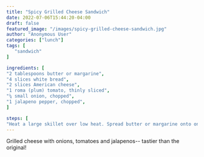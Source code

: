 ```yaml
---
title: "Spicy Grilled Cheese Sandwich"
date: 2022-07-06T15:44:20-04:00
draft: false
featured_image: "/images/spicy-grilled-cheese-sandwich.jpg"
author: "Anonymous User"
categories: ["lunch"]
tags: [
   "sandwich"
]

ingredients: [
"2 tablespoons butter or margarine",
"4 slices white bread",
"2 slices American cheese",
"1 roma (plum) tomato, thinly sliced",
"¼ small onion, chopped",
"1 jalapeno pepper, chopped",
]

steps: [
"Heat a large skillet over low heat. Spread butter or margarine onto one side of two slices of bread. Place both pieces buttered side down in the skillet. Lay a slice of cheese on each one, and top with slices of tomato, onion and jalapeno. Butter one side of the remaining slices of bread, and place on top buttered side up. When the bottom of the sandwiches are toasted, flip and fry until brown on the other side."]
---
```


Grilled cheese with onions, tomatoes and jalapenos-- tastier than the original!
